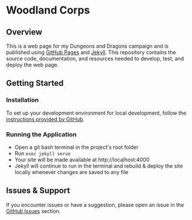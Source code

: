 # Woodland Corps

## Overview

This is a web page for my Dungeons and Dragons campaign and is published using [GitHub Pages](https://docs.github.com/en/pages) and [Jekyll](https://jekyllrb.com/). This repository contains the source code, documentation, and resources needed to develop, test, and deploy the web page.

## Getting Started

### Installation

To set up your development environment for local development, follow the [instructions provided by GitHub](https://docs.github.com/en/pages/setting-up-a-github-pages-site-with-jekyll/testing-your-github-pages-site-locally-with-jekyll).

### Running the Application

- Open a git bash terminal in the project's root folder
- Run `exec jekyll serve`
- Your site will be made available at http://localhost:4000
- Jekyll will continue to run in the terminal and rebuild & deploy the site locally whenever changes are saved to any file

## Issues & Support

If you encounter issues or have a suggestion, please open an issue in the [GitHub Issues](https://github.com/cmilius/woodland-corps/issues) section.
